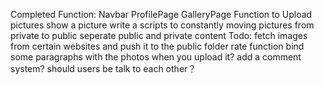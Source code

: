 Completed Function:
    Navbar
    ProfilePage 
    GalleryPage 
    Function to Upload pictures 
    show a picture 
    write a scripts to constantly moving pictures from private to public 
    seperate public and private content 
Todo:
    fetch images from certain websites and push it to the public folder 
    rate function 
    bind some paragraphs with the photos when you upload it?
    add a comment system?
    should users be talk to each other？
    